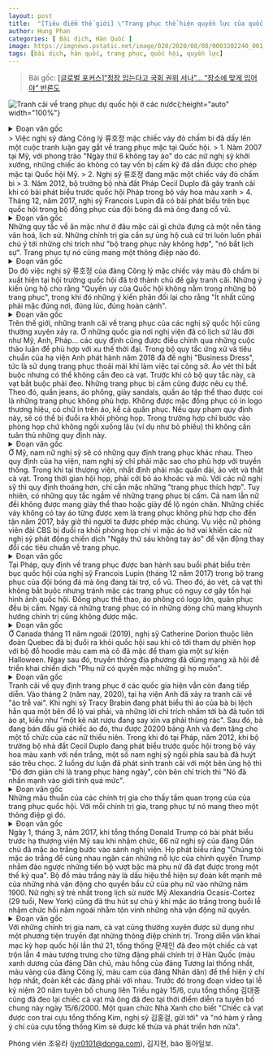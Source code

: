 ```yaml
---
layout: post
title:  "[Tiêu điểm thế giới] \"Trang phục thể hiện quyền lực của quốc hội\", \"Phải mặc đúng nơi đúng lúc\" ... Những ý kiến trái chiều"
author: Hung Phan
categories: [ Bài dịch, Hàn Quốc ]
image: https://imgnews.pstatic.net/image/020/2020/08/08/0003302240_001_20200808050204298.jpg?type=w430
tags: [bài dịch, hàn quốc, trang phục, quốc hội, quyền lực]
---
```

> Bài gốc: [[글로벌 포커스]“정장 입는다고 국회 권위 서나”… “장소에 맞게 입어야” 반론도](https://n.news.naver.com/article/020/0003302240)

![Tranh cãi về trang phục dự quốc hội ở các nước](https://imgnews.pstatic.net/image/020/2020/08/08/0003302240_001_20200808050204298.jpg?type=w430){:height="auto" width="100%"}
<details>
  <summary>Đoạn văn gốc</summary>
  <p>정의당 류호정 의원의 빨간 도트 무늬 원피스를 계기로 국회 복장규정을 둘러싼 논쟁이 거세다.</p>
  <p>①미국에서는 2017년 여성 의원들이 주도한 ‘민소매 금요일’ 운동을 계기로 금기시되던 민소매가 허용되기 시작했다. </p>
  <p>②빨간 도트 무늬 원피스를 입고 등원한 류호정 의원. </p>
  <p>③2012년 푸른색 꽃무늬 원피스를 입고 의회 연설을 했다가 논란에 휩싸인 세실 뒤플로 프랑스 주택부 장관. </p>
  <p>④2017년 12월 자신이 응원하는 축구팀 유니폼을 입고 의회 연단에서 연설한 프랑수아 루핀 의원. 미 비영리단체 보트런리드 트위터·뉴시스·프랑스 공영방송 프랑세인포 유튜브·프랑스 LCP방송 트위터</p>
</details>
> Việc nghị sỹ đảng Công lý 류호정 mặc chiếc váy đỏ chấm bi đã dấy lên một cuộc tranh luận gay gắt về trang phục mặc tại Quốc hội.
> 1. Năm 2007 tại Mỹ, với phong trào "Ngày thứ 6 không tay áo" do các nữ nghị sỹ khởi xướng, những chiếc áo không có tay vốn bị cấm kỹ đã dần được cho phép mặc tại Quốc hội Mỹ.
> 2. Nghị sỹ 류호정 đang mặc một chiếc váy đỏ chấm bi
> 3. Năm 2012, bộ trưởng bộ nhà đất Pháp Cecil Duplo đã gây tranh cãi khi có bài phát biểu trước quốc hội Pháp trong bộ váy hoa màu xanh
> 4. Tháng 12, năm 2017, nghị sỹ Francois Lupin đã có bài phát biểu trên bục quốc hội trong bộ đồng phục của đội bóng đá mà ông đang cổ vũ.

<details>
  <summary>Đoạn văn gốc</summary>
  <p>어떤 장소에서 어떤 옷을 입어야 할지를 정한 ‘드레스 코드’에는 문화적·역사적 배경이 담겨 있다. 자칫하면 ‘부적절한 의상’ ‘무례하다’는 지적을 받게 되고, 유권자의 지지를 필요로 하는 정치인들로서는 항상 신경을 써야 한다. 복장 자체가 메시지가 되기도 한다.</p>
</details>
Những quy tắc về ăn mặc như ở đâu mặc cái gì chứa đựng cả một nền tảng văn hoá, lịch sử. Những chính trị gia cần sự ủng hộ cuả cử tri luôn luôn phải chú ý tới những chỉ trích như "bộ trang phục này không hợp", "nó bất lịch sự". Trang phục tự nó cũng mang một thông điệp nào đó.

<details>
  <summary>Đoạn văn gốc</summary>
  <p>그래서 정의당 류호정 의원(28)이 빨간 도트 무늬의 원피스를 입고 국회 본회의장에 등장한 일은 논쟁의 대상이 된다. “국회의 권위는 복장에서 나오지 않는다”며 지지하는 의견과 “최소한 TPO(시간·장소·상황)’는 지켜야 한다”는 반대 의견이 맞서고 있다. </p>
</details>
Do đó việc nghị sỹ 류호정 của đảng Công lý mặc chiếc váy màu đỏ chấm bi xuất hiện tại hội trường quốc hội đã trở thành chủ đề gây tranh cãi. Những ý kiến ủng hộ cho rằng "Quyền uy của Quốc hội không nằm trong những bộ trang phục", trong khi đó những ý kiến phản đối lại cho rằng "Ít nhất cũng phải mặc đúng nơi, đúng lúc, đúng hoàn cảnh". 

<details>
  <summary>Đoạn văn gốc</summary>
  <p>해외에서도 국회의원 복장 논란은 종종 벌어져 왔다. 의회주의 역사가 긴 영국 미국 프랑스 등에서는 토론을 거쳐 시대의 흐름을 반영해 규정이 정비돼 왔다. </p>
  <p>영국은 2018년 발간한 ‘하원 행동 및 예절규범’에서 ‘비즈니스 드레스’, 즉 회사에서 일하기 편한 복장을 권고하고 있다. 재킷은 필수지만 넥타이는 선택이다. 하지만 2017년 전까지는 넥타이가 필수였다. </p>
  <p>금지하는 복장은 보다 구체적이다. 청바지, 티셔츠, 샌들, 트레이닝복은 적절치 않은 복장에 포함됐다. 브랜드 로고나 문구가 들어간 옷과 군복을 포함한 제복도 입어선 안 된다. 복장 규정을 어기면 회의실에서 퇴장당할 수 있다. 투표만 하는 등 회의실에 들어가되 자리에 앉지 않는 경우에는 복장 규정을 지키지 않아도 된다. </p>
</details>
Trên thế giới, những tranh cãi về trang phục của các nghị sỹ quốc hội cũng thường xuyên xảy ra. Ở những quốc gia nơi nghị viện đã có lịch sử lâu đời như Mỹ, Anh, Pháp... các quy định cũng được điều chỉnh qua những cuộc thảo luận để phù hợp với xu thế thời đại.
Trong bộ quy tắc ứng xử và tiêu chuẩn của hạ viện Anh phát hành năm 2018 đã đề nghị "Business Dress", tức là sử dụng trang phục thoải mái khi làm việc tại công sở. Áo vét thì bắt buộc nhưng có thể không cần đeo cà vạt. Trước khi có bộ quy tắc này, cà vạt bắt buộc phải đeo.
Những trang phục bị cấm cũng được nêu cụ thể. Theo đó, quần jeans, áo phông, giày sandals, quần áo tập thể thao được coi là những trang phục không phù hợp. Không được mặc đồng phục có in logo thương hiệu, có chữ in trên áo, kể cả quân phục. Nếu quy phạm quy định này, sẽ có thể bị đuổi ra khỏi phòng họp. Trong trường hợp chỉ bước vào phòng họp chứ không ngồi xuống lâu (ví dụ như bỏ phiếu) thì không cần tuân thủ những quy định này.

<details>
  <summary>Đoạn văn gốc</summary>
  <p>미국은 남녀 의원에 대한 복장 규정을 각각 따로 두고 있다. 하원 본회의 규정에 따르면 남성 의원은 ‘전통적으로 적절하다고 판단되는’ 차림을 해야 한다. 상원에서 바지를 입을 때는 반드시 재킷을 착용해야 하고 넥타이도 필수다. 의회가 열리는 동안 코트와 모자는 벗어둬야 한다. 반면 여성 의원은 ‘적절한 복장’이라고만 규정돼 있어 허용되는 범위가 넓다. </p>
  <p>금지 복장은 암묵적 규칙으로 존재한다. 남녀 모두 운동화나 발가락이 보이는 신발은 신지 않는다. 민소매 원피스는 2017년까지 부적절한 복장으로 통했지만 지금은 허용된다. CBS 여기자가 어깨를 드러난 옷을 입었다는 이유로 회의장에서 쫓겨나자 여성 의원들이 ‘민소매 금요일’ 운동을 벌이면서 기준이 바뀌었다.</p>
</details>
Ở Mỹ, nam nữ nghị sỹ sẽ có những quy định trang phục khác nhau. Theo quy định của hạ viện, nam nghị sỹ chỉ phải mặc sao cho phù hợp với truyền thống. Trong khi tại thượng viện, nhất định phải mặc quần dài, áo vét và thắt cà vạt. Trong thời gian hội họp, phải cởi bỏ áo khoác và mũ. Với các nữ nghị sỹ thì quy định thoáng hơn, chỉ cần mặc những "trang phục thích hợp".
Tuy nhiên, có những quy tắc ngầm về những trang phục bị cấm. Cả nam lẫn nữ đềi không được mang giày thể thao hoặc giày để lộ ngón chân. Những chiếc váy không có tay áo từng được xem là trang phục không phù hợp cho đến tận năm 2017, bây giờ thì người ta được phép mặc chúng. Vụ việc nữ phóng viên đài CBS bị đuổi ra khỏi phòng họp chỉ vì mặc áo hở vai khiến các nữ nghị sỹ phát động chiến dịch "Ngày thứ sáu không tay áo" để vận động thay đổi các tiêu chuẩn về trang phục.

<details>
  <summary>Đoạn văn gốc</summary>
  <p>프랑스에서는 2017년 12월 프랑수아 루핀 의원이 자신이 응원하는 축구팀 유니폼을 입고 의회 연단에서 연설한 이후 복장 규정이 생겼다. 이 규정에 따르면 재킷과 넥타이는 착용하지 않아도 되지만 국회 품위를 훼손하는 차림은 지양해야 한다. 스포츠 유니폼, 로고가 크게 들어간 티셔츠, 군복을 포함한 제복 등이 금지됐다. 정치적 의도가 있는 문구가 쓰인 옷도 입을 수 없다.</p>
</details>
Tại Pháp, quy định về trang phục được ban hành sau buổi phát biểu trên bục quốc hội của nghị sỹ Francois Lupin (tháng 12 năm 2017) trong bộ trang phục của đội bóng đá mà ông đang tài trợ, cổ vũ. Theo đó, áo vét, cà vạt thì không bắt buộc nhưng tránh mặc các trang phục có nguy cơ gây tổn hại hình ảnh quốc hội. Đồng phục thể thao, áo phông có logo lớn, quân phục đều bị cấm. Ngay cả những trang phục có in những dòng chũ mang khuynh hướng chính trị cũng không được mặc.

<details>
  <summary>Đoạn văn gốc</summary>
  <p>캐나다에선 지난해 11월 퀘벡 연대 소속 캐서린 도리온 의원이 핼러윈 행사 때 입었던 주황색 후드티 차림으로 등원했다가 쫓기듯 의회를 떠났다. 이후 캐나다 소셜미디어네트워크(SNS)상에서는 “여성은 원하는 옷을 입을 권리가 있다”는 캠페인이 전개됐다고 현지 언론은 전했다.</p>
</details>
Ở Canada tháng 11 năm ngoái (2019), nghị sỹ Catherine Dorion thuộc liên đoàn Quebec đã bị đuổi ra khỏi quốc hội sau khi cô tới tham dự phiên họp với bộ đồ hoodie màu cam mà cô đã mặc để tham gia một sự kiện Halloween. Ngay sau đó, truyền thông địa phương đã dùng mạng xã hội để triển khai chiến dịch "Phụ nữ có quyền mặc những gì họ muốn".

<details>
  <summary>Đoạn văn gốc</summary>
  <p>프각국의 복장 규정에 대한 논란은 지금도 이어지고 있다. 2월 영국 하원에서는 ‘오프 숄더 원피스’ 논쟁이 벌어졌다. 트레이시 브라빈 의원이 발언하는 도중 원피스가 한쪽으로 기울면서 오른쪽 어깨가 훤히 드러나자 “술에 취해 바퀴 달린 쓰레기통에 부딪힌 주정뱅이” 등의 비판이 쏟아졌다. 브라빈 의원은 문제의 원피스를 경매에 부쳤고, 수익금 2만200파운드 전액은 여성 청소년을 위한 단체에 기부했다.</p>
  <p>프랑스에서는 2012년 세실 뒤플로 주택부 장관이 흰색 바탕의 푸른색 꽃무늬 원피스를 입고 국회 연설을 하자 일부 남성 의원들은 뒤플로 장관을 향해 휘파람을 불면서 희롱했다. 그의 옷차림을 두고 “단순히 일상에서 입는 옷이었을 뿐”이라는 옹호와 “성별을 지나치게 강조한 복장”이라는 비판이 팽팽히 맞섰다.</p>
</details>
Tranh cãi về quy định trang phục ở các quốc gia hiện vẫn còn đang tiếp diễn. Vào tháng 2 (năm nay, 2020), tại hạ viện Anh đã xảy ra tranh cãi về "áo trễ vai". Khi nghị sỹ Tracy Brabin đang phát biểu thì áo của bà bị lệch hẳn qua một bên để lộ vai phải, và những lời chỉ trích nhắm tới bà đã tuôn tới ào ạt, kiểu như "một kẻ nát rượu đang say xỉn va phải thùng rác". Sau đó, bà đang bán đấu giá chiếc áo đó, thu được 20200 bảng Anh và đem tặng cho một tổ chức của các nữ thiếu niên.
Trong khi đó tại Pháp, năm 2012, khi bộ trưởng bộ nhà đất Cecil Duplo đang phát biểu trước quốc hội trong bộ váy hoa màu xanh với nền trắng, một số nam nghị sỹ ngồi phía sau bà đã huýt sáo trêu chọc. 2 luồng dư luận đã phát sinh tranh cãi với một bên ủng hộ thì "Đó đơn giản chỉ là trang phục hàng ngày", còn bên chỉ trích thì "Nó đã nhấn mạnh vào giới tính quá mức".

<details>
  <summary>Đoạn văn gốc</summary>
  <p>국회 복장에 대한 갑론을박은 정치인의 복장이 지닌 중요성을 보여준다. 정치인에게 복장은 그 자체로 메시지다.</p>
</details>
Những mâu thuẫn của các chính trị gia cho thấy tầm quan trọng của của trang phục quốc hội. Với mỗi chính trị gia, trang phục tự nó mang theo một thông điệp gì đó.

<details>
  <summary>Đoạn văn gốc</summary>
  <p>2017년 3월 1일(현지 시간) 도널드 트럼프 미국 대통령이 취임 후 첫 의회연설을 할 때 민주당 소속 여성 의원 66명이 흰옷을 맞춰 입고 본회의장에 들어섰다. 이들은 성명에서 “지난 한 세기 동안 여성이 이뤄온 놀라운 진전을 되돌리려는 트럼프 행정부의 시도를 막기 위해 힘을 모으자는 뜻에서 흰옷을 입었다”고 밝혔다. 1900년대 초 여성참정권 운동가들이 항의의 표시로 입었던 흰옷으로 연대의식을 강조한 것이다. 미국 역사상 최연소 여성 하원의원인 알렉산드리아 오카시오코르테스(29·뉴욕)도 지난해 초 여성운동가 선후배를 기리는 의미로 흰옷을 입고 취임식에 등장해 눈길을 끌었다.</p>
</details>
Ngày 1, tháng 3, năm 2017, khi tổng thống Donald Trump có bài phát biểu trước hạ thượng viện Mỹ sau khi nhậm chức, 66 nữ nghị sỹ của đảng Dân chủ đã mặc áo trắng bước vào sảnh nghị viện. Họ phát biểu rằng "Chúng tôi mặc áo trắng để cùng nhau ngăn cản những nỗ lực của chính quyền Trump nhằm đảo ngược những tiến bộ vượt bậc mà phụ nữ đã đạt được trong một thế kỷ qua". Bộ đồ màu trắng này là dấu hiệu thể hiện sự đoàn kết mạnh mẽ của những nhà vận động cho quyền bầu cử của phụ nữ vào những năm 1900. Nữ nghị sỹ trẻ nhất trong lịch sử nước Mỹ Alexandria Ocasis-Cortez (29 tuổi, New York) cũng đã thu hút sự chú ý khi mặc áo trắng trong buổi lễ nhậm chức hồi năm ngoái nhằm tôn vinh những nhà vận động nữ quyền.

<details>
  <summary>Đoạn văn gốc</summary>
  <p>남성 정치인은 넥타이를 정치적 메시지 발신의 수단으로 자주 활용한다. 문재인 대통령은 지난달 16일 21대 국회 개원연설에서 네 가지 색깔이 섞인 넥타이를 맸다. 더불어민주당의 파란색, 미래통합당의 분홍색, 정의당의 노란색, 국민의당의 주황색 등 각 당의 상징색이 섞인 넥타이를 통해 협치 의지를 담은 것이다. </p>
  <p>앞서 6·15 남북 공동선언 20주년 기념식 영상 메시지에서는 2000년 6·15선언 당시 김대중 전 대통령이 맸던 넥타이를 착용했다. 청와대 관계자는 “김 전 대통령의 아들인 김홍걸 의원으로부터 넥타이를 전달받았다”며 “김 전 대통령의 의지를 계승해 발전시키겠다는 뜻을 담았다”고 말했다.</p>
</details>
Với những chính trị gia nam, cà vạt cũng thường xuyên được sử dụng như một phương tiện truyền đạt những thông điệp chính trị. Trong diễn văn khai mạc kỳ họp quốc hội lần thứ 21, tổng thống 문재인 đã đeo một chiếc cà vạt trộn lẫn 4 màu tượng trưng cho từng đảng phái chính trị ở Hàn Quốc (màu xanh dương của đảng Dân chủ, màu hồng của đảng Tương lai thống nhất, màu vàng của đảng Công lý, màu cam của đảng Nhân dân) để thể hiện ý chí hợp nhất, đoàn kết các đảng phái với nhau.
Trước đó trong đoạn video tại lễ kỷ niệm 20 năm tuyên bố chung liên Triều ngày 15/6, cựu tổng thống 김대중 cũng đã đeo lại chiếc cà vạt mà ông đã đeo tại thời điểm diễn ra tuyên bố chung này ngày 15/6/2000. Một quan chức Nhà Xanh cho biết "Chiếc cà vạt được con trai cựu tổng thống Kim, nghị sỹ 김홍걸, gửi tới" và "nó hàm ý rằng ý chí của cựu tổng thống Kim sẽ được kế thừa và phát triển hơn nữa".

Phóng viên 조유라 (jyr0101@donga.com), 김지현, báo 동아일보. 